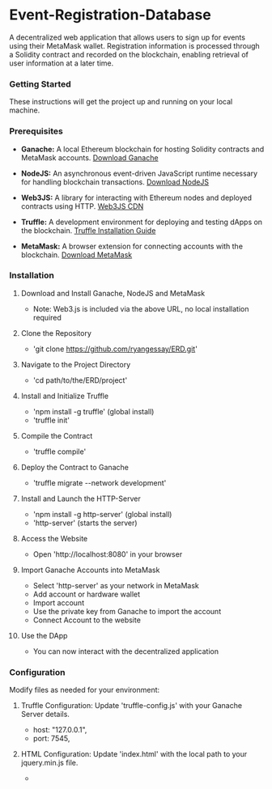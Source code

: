 # Event-Registration-Database

A decentralized web application that allows users to sign up for events using their MetaMask wallet. Registration information is processed through a Solidity contract and recorded on the blockchain, enabling retrieval of user information at a later time.

### Getting Started

These instructions will get the project up and running on your local machine.

### Prerequisites

- **Ganache:** A local Ethereum blockchain for hosting Solidity contracts and MetaMask accounts.
[Download Ganache](https://trufflesuite.com/ganache/)

- **NodeJS:** An asynchronous event-driven JavaScript runtime necessary for handling blockchain transactions.
[Download NodeJS](https://nodejs.org/en)

- **Web3JS:** A library for interacting with Ethereum nodes and deployed contracts using HTTP.
[Web3JS CDN](https://cdn.jsdelivr.net/npm/web3@1.6.0/dist/web3.min.js)

- **Truffle:** A development environment for deploying and testing dApps on the blockchain.
[Truffle Installation Guide](https://trufflesuite.com/docs/truffle/how-to/install/)

- **MetaMask:** A browser extension for connecting accounts with the blockchain.
[Download MetaMask](https://metamask.io/download/)

### Installation

1. Download and Install Ganache, NodeJS and MetaMask

    - Note: Web3.js is included via the above URL, no local installation required

2. Clone the Repository

    - 'git clone https://github.com/ryangessay/ERD.git'

3. Navigate to the Project Directory 

    - 'cd path/to/the/ERD/project'

3. Install and Initialize Truffle

    - 'npm install -g truffle' (global install)
    - 'truffle init'

4. Compile the Contract

    - 'truffle compile'

5. Deploy the Contract to Ganache

    - 'truffle migrate --network development'

6. Install and Launch the HTTP-Server

    - 'npm install -g http-server' (global install)
    - 'http-server' (starts the server)

7. Access the Website

    - Open 'http://localhost:8080' in your browser

8. Import Ganache Accounts into MetaMask

    - Select 'http-server' as your network in MetaMask
    - Add account or hardware wallet
    - Import account
    - Use the private key from Ganache to import the account
    - Connect Account to the website

9. Use the DApp

    - You can now interact with the decentralized application

### Configuration

Modify files as needed for your environment:

1. Truffle Configuration: Update 'truffle-config.js' with your Ganache Server details.
 
    - host: "127.0.0.1",
    - port: 7545,

2. HTML Configuration: Update 'index.html' with the local path to your jquery.min.js file.

    - <script src="./node_modules/jquery/dist/jquery.min.js">

3. JavaScript Configuration: Update 'app.js' with the correct path for 'EventRegistration.json'

    - fetch('./build/contracts/EventRegistration.json')

### Usage

- Load the website
- Connect your MetaMask account
- Fill in form data
- Submit your Registration information
- Recall information via 'My Registration Information' button

### Technologies Used

- Solidity, HTML, CSS, JavaScript
- Truffle, NodeJS, Web3JS, Ganache

### Contact Information

- ryangessay99@gmail.com
